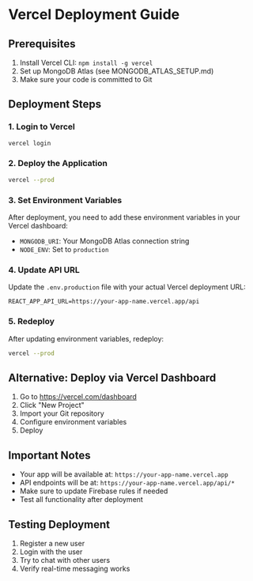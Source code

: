 # Vercel Deployment Guide

## Prerequisites
1. Install Vercel CLI: `npm install -g vercel`
2. Set up MongoDB Atlas (see MONGODB_ATLAS_SETUP.md)
3. Make sure your code is committed to Git

## Deployment Steps

### 1. Login to Vercel
```bash
vercel login
```

### 2. Deploy the Application
```bash
vercel --prod
```

### 3. Set Environment Variables
After deployment, you need to add these environment variables in your Vercel dashboard:

- `MONGODB_URI`: Your MongoDB Atlas connection string
- `NODE_ENV`: Set to `production`

### 4. Update API URL
Update the `.env.production` file with your actual Vercel deployment URL:
```
REACT_APP_API_URL=https://your-app-name.vercel.app/api
```

### 5. Redeploy
After updating environment variables, redeploy:
```bash
vercel --prod
```

## Alternative: Deploy via Vercel Dashboard

1. Go to https://vercel.com/dashboard
2. Click "New Project"
3. Import your Git repository
4. Configure environment variables
5. Deploy

## Important Notes

- Your app will be available at: `https://your-app-name.vercel.app`
- API endpoints will be at: `https://your-app-name.vercel.app/api/*`
- Make sure to update Firebase rules if needed
- Test all functionality after deployment

## Testing Deployment

1. Register a new user
2. Login with the user
3. Try to chat with other users
4. Verify real-time messaging works
